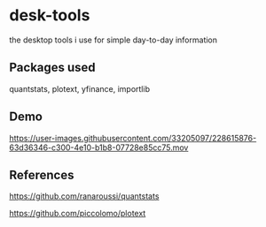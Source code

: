 # desk-tools
the desktop tools i use for simple day-to-day information

## Packages used

quantstats, plotext, yfinance, importlib

## Demo

https://user-images.githubusercontent.com/33205097/228615876-63d36346-c300-4e10-b1b8-07728e85cc75.mov


## References

<https://github.com/ranaroussi/quantstats>

<https://github.com/piccolomo/plotext> 
